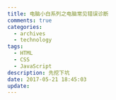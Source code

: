 ```yaml
---
title: 电脑小白系列之电脑常见错误诊断
comments: true
categories:
  - archives
  - technology
tags:
  - HTML
  - CSS
  - JavaScript
description: 先挖下坑
date: 2017-05-21 18:45:03
update:
---
```

